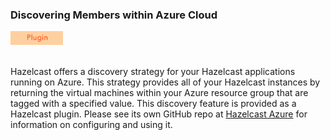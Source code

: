 
### Discovering Members within Azure Cloud

<img src="images/Plugin_New.png" alt="Azure Plugin" height="22" width="84">
<br></br>

Hazelcast offers a discovery strategy for your Hazelcast applications running on Azure. This strategy provides all of your Hazelcast instances by returning the virtual machines within your Azure resource group that are tagged with a specified value. This discovery feature is provided as a Hazelcast plugin. Please see its own GitHub repo at <a href="https://github.com/hazelcast/hazelcast-azure" target="_blank">Hazelcast Azure</a> for information on configuring and using it.

